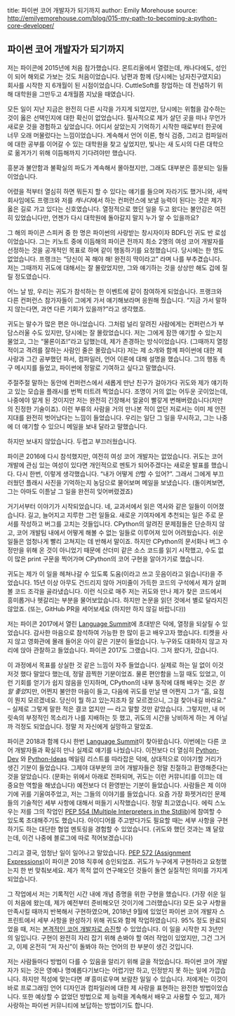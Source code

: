 title: 파이썬 코어 개발자가 되기까지
author: Emily Morehouse
source: http://emilyemorehouse.com/blog/015-my-path-to-becoming-a-python-core-developer/

## 파이썬 코어 개발자가 되기까지

저는 파이콘에 2015년에 처음 참가했습니다. 몬트리올에서 열렸는데, 캐나다에도, 성인이 되어 해외로 가보는 것도 처음이었습니다. 남편과 함께 (당시에는 남자친구였지요) 회사를 시작한 지 6개월이 된 시점이었습니다. CuttleSoft를 창업하는 데 전념하기 위해 대학원을 그만두고 4개월쯤 지났을 때였습니다.

모든 일이 지난 지금은 완전히 다른 시각을 가지게 되었지만, 당시에는 위험을 감수하는 것이 옳은 선택인지에 대한 확신이 없었습니다. 필사적으로 제가 살던 곳을 떠나 무언가 새로운 것을 경험하고 싶었습니다. 어디서 살았는지 기억하기 시작한 때로부터 한곳에 너무 오래 머물렀다는 느낌이었습니다. 계속해서 언어 이론, 형식 검증, 그리고 컴파일러에 대한 공부를 이어갈 수 있는 대학원을 찾고 싶었지만, 빛나는 새 도시의 다른 대학으로 옮겨가기 위해 이듬해까지 기다려야만 했습니다.

흥분과 불안함과 불확실의 파도가 계속해서 몰아쳤지만, 그래도 대부분은 흥분되는 일들이었습니다.

어렸을 적부터 열심히 하면 뭐든지 할 수 있다는 얘기를 들으며 자라기도 했거니와, 새싹 회사임에도 프랭크와 저를 *캐나다*에서 하는 컨퍼런스에 보낼 능력이 된다는 것은 제가 옳은 길로 가고 있다는 신호였습니다. 열정적으로 했던 일을 두고 왔다는 불안감은 여전히 있었습니다만, 언젠가 다시 대학원에 돌아갈지 말지 누가 알 수 있을까요?

그 해의 파이콘 스피커 중 한 명은 파이썬의 사랑받는 창시자이자 BDFL인 귀도 반 로섬이었습니다. 그는 키노트 중에 이듬해의 파이콘 전까지 최소 2명의 여성 코어 개발자를 선정하는 것을 공개적인 목표로 하며 같이 행동하기를 요청했습니다. 당시에는 한 명도 없었습니다. 프랭크는 “당신이 꼭 해야 해! 완전히 딱이라고” 라며 나를 부추겼습니다. 저는 그때까지 귀도에 대해서는 잘 몰랐었지만, 그와 얘기하는 것을 상상만 해도 겁에 질릴 정도였습니다.

어느 날 밤, 우리는 귀도가 참석하는 한 이벤트에 같이 참여하게 되었습니다. 프랭크와 다른 컨퍼런스 참가자들이 그에게 가서 얘기해보라며 응원해 줬습니다. “지금 가서 말하지 않는다면, 과연 다른 기회가 있을까?”라고 생각했죠.

귀도는 말수가 많은 편은 아니었습니다. 그처럼 널리 알려진 사람에게는 컨퍼런스가 부담스러울 수도 있지만, 당시에는 잘 몰랐었습니다. 저는 그에게 잠깐 얘기할 수 있는지 물었고, 그는 “물론이죠!”라고 답했는데, 제가 존경하는 방식이었습니다. (그때까지 열정적이고 격려를 잘하는 사람인 줄은 몰랐습니다) 저는 제 소개와 함께 파이썬에 대한 제 사랑과 그간 공부했던 파서, 컴파일러, 언어 이론에 대해 설명을 했습니다. 그의 행동 촉구 메시지를 들었고, 파이썬에 정말로 기여하고 싶다고 말했습니다.

주절주절 말하는 동안에 컨퍼런스에서 새롭게 만난 친구가 걸아가다 귀도와 제가 얘기하고 있는 모습을 플래시를 번쩍 터트려 찍었습니다. 조명이 거의 없는 어두운 곳이었는데, 나중에야 알게 된 것이지만 저는 완전히 긴장해서 얼굴이 빨갛게 변해버렸습니다(저만의 진정한 기술이죠). 이런 부류의 사람을 거의 만나본 적이 없던 저로서는 이미 제 안전지대를 완전히 벗어났다는 느낌이 들었습니다. 우리는 일단 그 일을 무시하고, 그는 나중에 더 얘기할 수 있으니 메일을 보내 달라고 말했습니다.

하지만 보내지 않았습니다. 두렵고 부끄러웠습니다.

파이콘 2016에 다시 참석했지만, 여전히 여성 코어 개발자는 없었습니다. 귀도는 코어 개발에 관심 있는 여성이 있다면 개인적으로 멘토가 되어주겠다는 새로운 발표를 했습니다. 다시 한번, 이렇게 생각했습니다. “내가 어떻게 *안*할 수 있어?”. 그래서 그에게 부끄러웠던 플래시 사진을 기억하는지 농담으로 물어보며 메일을 보냈습니다. (돌이켜보면, 그는 아마도 이튿날 그 일을 완전히 잊어버렸겠죠)

거기서부터 이야기가 시작되었습니다. 네, 교과서에서 읽은 역사와 같은 일들이 이어졌습니다. 길고, 늘어지고 지루한 그런 일들요. 새로운 기여자에게 추천되는 일은 주로 문서를 작성하고 버그를 고치는 것들입니다. CPython의 알려진 문제점들은 단순하지 않고, 코어 개발팀 내에서 어떻게 해볼 수 없는 일들로 이루어져 있어 어려웠습니다. 쉬운 일들은 엄청나게 빨리 고쳐지는 데 반해서 말이죠. 하지만 CPython의 문서화나 버그 수정만을 위해 온 것이 아니었기 때문에 산더미 같은 소스 코드를 읽기 시작했고, 수도 없이 많은 print 구문을 찍어가며 CPython의 코어 구현을 알아가기로 했습니다.

귀도는 제가 이 일을 헤쳐나갈 수 있도록 도움(이라고 쓰고 웃음이라고 읽습니다)을 주었습니다. 15년 이상 아무도 건드리지 않아 거미줄이 가득한 코드의 구석에서 제가 살펴볼 코드 조각을 골라냈습니다. 이런 식으로 매주 저는 귀도와 만나 제가 찾은 코드에서 흥미롭거나 헷갈리는 부분을 물어보았습니다. 하지만 논문을 읽던 것에서 별로 달라지진 않았죠. (또는, GitHub PR을 세어보세요 (하지만 하지 않길 바랍니다))

저는 파이콘 2017에서 열린 [Language Summit](https://lwn.net/Articles/723251/)에 초대받은 덕에, 열정을 되살릴 수 있었습니다. 감사한 마음으로 참석하여 가능한 한 많이 듣고 배우고자 했습니다. 티켓을 사지 않고 영화관에 몰래 들어온 아이 같은 기분이 들었습니다. 누구와도 대화하지 않고 자리에 앉아 관찰하고 들었습니다. 파이콘 2017도 그랬습니다. 그저 왔다가, 갔습니다.

이 과정에서 목표를 상실한 것 같은 느낌이 자주 들었습니다. 실제로 하는 일 없이 이것저것 했다 말았다 했는데, 정말 끔찍한 기분이었죠. 물론 편안함을 느낄 때도 있었고, 이런 기회를 얻기가 쉽지 않음을 인지하며, CPython의 내부 동작에 대해 배우는 것은 *정말 좋았*지만, 어쩐지 불안한 마음이 들고, 다음에 귀도를 만날 땐 어쩐지 그가 “흠, 요점이 뭔지 모르겠네요. 당신이 뭘 하고 있는지조차 잘 모르겠으니, 그걸 찾아내길 바라요.” – 실제로 그렇게 말한 적은 결코 없지만 — 라고 말할 것만 같았습니다. 그렇지만, 내 머릿속의 부정적인 목소리가 나를 지배하는 듯 했고, 귀도의 시간을 낭비하게 하는 게 아닐까 걱정도 되었습니다. 정말 저 자신에게 실망하고 말았죠.

파이콘 2018과 함께 다시 한번 [Language Summit](https://lwn.net/Articles/754152/)이 찾아왔습니다. 이번에는 다른 코어 개발자들과 확실히 만나 실제로 얘기를 나눴습니다. 이전보다 더 열심히 [Python-Dev](https://mail.python.org/mailman/listinfo/python-dev) 와 [Python-Ideas](https://mail.python.org/mailman/listinfo/python-ideas) 메일링 리스트를 따라잡은 덕에, 상대적으로 이야기할 거리가 생긴 기분이 들었습니다. 그제야 대부분의 코어 개발자들은 정말 친절하고 환영해준다는 것을 알았습니다. (문화는 위에서 아래로 전파되며, 귀도는 이런 커뮤니티를 이끄는 데 중요한 역할을 해냈습니다) 예전보다 더 환영받는 기분이 들었습니다. 사람들은 제 이야기에 귀를 기울여주었고, 저는 그들의 이야기를 들었습니다. 요즘 가장 화젯거리인 문제들의 기술적인 세부 사항에 대해서 떠들기 시작했습니다. 정말 최고였습니다. 에릭 스노우는 저를 그의 작업인 [PEP 554 (Multiple Interpreters in the Stdlib)](https://www.python.org/dev/peps/pep-0554/)에 참여할 수 있도록 초대해주기도 했습니다. 아이디어를 주고받다가도 필요할 때는 세부 사항을 구현하기도 하는 대단한 협업 멘토링을 경험할 수 있었습니다. (귀도와 했던 것과는 꽤 달랐는데, 이건 나중에 블로그에 따로 적어보겠습니다)

그리고 결국, 엄청난 일이 일어나고 말았습니다. [PEP 572 (Assignment Expressions)](https://www.python.org/dev/peps/pep-0572/)이 파이콘 2018 직후에 승인되었죠. 귀도가 누구에게 구현하라고 요청했는지 한 번 맞춰보세요. 제가 목적 없이 연구해오던 것들이 돌연 실질적인 의미를 가지게 되었습니다.

그 작업에서 저는 기록적인 시간 내에 개념 증명을 위한 구현을 했습니다. (가장 쉬운 일이 처음에 왔는데, 제가 예전부터 준비해오던 것이기에 그러했습니다) 모든 요구 사항을 만족시킬 때까지 반복해서 구현하였으며, 2018년 9월에 있었던 파이썬 코어 개발자 스프린트에서 세부 사항을 완성하기 위해 귀도와 함께 작업하였습니다. 95% 정도 완료되었을 때, 저는 [본격적인 코어 개발자로 승진](https://mail.python.org/pipermail/python-committers/2018-September/006059.html)할 수 있었습니다. 이 일을 시작한 지 3년만의 일입니다. 구현이 완전히 자리 잡기 위해 손봐야 할 여러 작업이 있었지만, 그건 그거고, 이제 온전히 “저 자신”이 돌봐야 하는 언어의 한 부분이 생긴 것입니다.

저는 사람들마다 방법이 다를 수 있음을 알리기 위해 글을 적었습니다. 파이썬 코어 개발자가 되는 것은 영예나 명예롭다기보다는 어렵기만 하고, 인정받지 못 하는 일에 가깝습니다. 하지만  적성에 맞는다면 *꽤* 흥미로우며 보람찬 일일 수 있습니다. 저에게는 이것이 바로 프로그래밍 언어 디자인과 컴파일러에 대한 제 사랑을 표현하는 완전한 방법이었습니다. 또한 예상할 수 없었던 방법으로 제 능력을 계속해서 배우고 사용할 수 있고, 제가 사랑하는 파이썬 커뮤니티에 보답하는 방법이기도 합니다.
